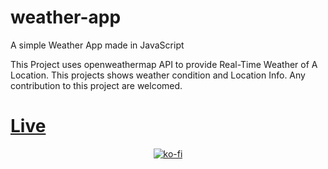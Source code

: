 # weather-app
A simple Weather App made in JavaScript

This Project uses openweathermap API to provide Real-Time Weather of A Location.
This projects shows weather condition and Location Info. Any contribution to this project are welcomed.

# [Live](https://nishantshah977.github.io/weather-app)

<div align="center">
 
[![ko-fi](https://ko-fi.com/img/githubbutton_sm.svg)](https://ko-fi.com/X8X8GMFMR)
<div>
